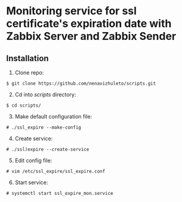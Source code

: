 # Monitoring service for ssl certificate's expiration date with Zabbix Server and Zabbix Sender 

## Installation
1. Clone repo:

```$ git clone https://github.com/nenavizhuleto/scripts.git```

2. Cd into *scripts* directory:

```$ cd scripts/```

3. Make default configuration file:

```# ./ssl_expire --make-config```

4. Create service:

```# ./ssl)expire --create-service```

5. Edit config file:

```# vim /etc/ssl_expire/ssl_expire.conf```

6. Start service:

```# systemctl start ssl_expire_mon.service```
